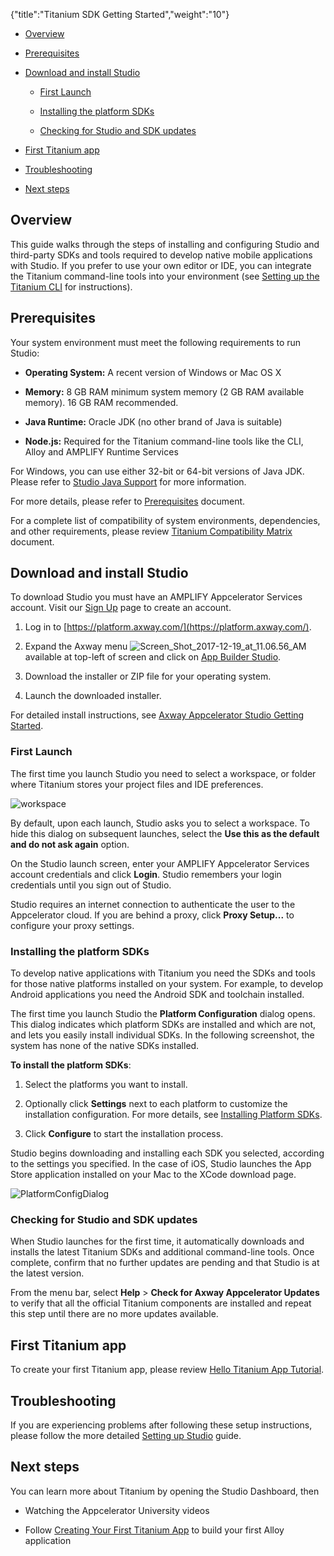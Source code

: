 {"title":"Titanium SDK Getting Started","weight":"10"}

* [Overview](#overview)

* [Prerequisites](#prerequisites)

* [Download and install Studio](#download-and-install-studio)

    * [First Launch](#first-launch)

    * [Installing the platform SDKs](#installing-the-platform-sdks)

    * [Checking for Studio and SDK updates](#checking-for-studio-and-sdk-updates)

* [First Titanium app](#first-titanium-app)

* [Troubleshooting](#troubleshooting)

* [Next steps](#next-steps)

## Overview

This guide walks through the steps of installing and configuring Studio and third-party SDKs and tools required to develop native mobile applications with Studio. If you prefer to use your own editor or IDE, you can integrate the Titanium command-line tools into your environment (see [Setting up the Titanium CLI](#undefined) for instructions).

## Prerequisites

Your system environment must meet the following requirements to run Studio:

* **Operating System:** A recent version of Windows or Mac OS X

* **Memory:** 8 GB RAM minimum system memory (2 GB RAM available memory). 16 GB RAM recommended.

* **Java Runtime:** Oracle JDK (no other brand of Java is suitable)

* **Node.js:** Required for the Titanium command-line tools like the CLI, Alloy and AMPLIFY Runtime Services

For Windows, you can use either 32-bit or 64-bit versions of Java JDK. Please refer to [Studio Java Support](/docs/appc/Titanium_SDK/Titanium_SDK_Getting_Started/Installation_and_Configuration/Titanium_Compatibility_Matrix/Studio_Java_Support/) for more information.

For more details, please refer to [Prerequisites](/docs/appc/Titanium_SDK/Titanium_SDK_Getting_Started/Prerequisites/) document.

For a complete list of compatibility of system environments, dependencies, and other requirements, please review [Titanium Compatibility Matrix](/docs/appc/Titanium_SDK/Titanium_SDK_Getting_Started/Installation_and_Configuration/Titanium_Compatibility_Matrix/) document.

## Download and install Studio

To download Studio you must have an AMPLIFY Appcelerator Services account. Visit our [Sign Up](http://www.appcelerator.com/signup/) page to create an account.

1. Log in to [https://platform.axway.com/](https://platform.axway.com/).

2. Expand the Axway menu ![Screen_Shot_2017-12-19_at_11.06.56_AM](/Images/appc/download/thumbnails/37538717/Screen_Shot_2017-12-19_at_11.06.56_AM.png) available at top-left of screen and click on [App Builder Studio](https://platform.axway.com/#/product/studio).

3. Download the installer or ZIP file for your operating system.

4. Launch the downloaded installer.

For detailed install instructions, see [Axway Appcelerator Studio Getting Started](/docs/appc/Axway_Appcelerator_Studio/Axway_Appcelerator_Studio_Getting_Started/).

### First Launch

The first time you launch Studio you need to select a workspace, or folder where Titanium stores your project files and IDE preferences.

![workspace](/Images/appc/download/attachments/37538717/workspace.png)

By default, upon each launch, Studio asks you to select a workspace. To hide this dialog on subsequent launches, select the **Use this as the default and do not ask again** option.

On the Studio launch screen, enter your AMPLIFY Appcelerator Services account credentials and click **Login**. Studio remembers your login credentials until you sign out of Studio.

Studio requires an internet connection to authenticate the user to the Appcelerator cloud. If you are behind a proxy, click **Proxy Setup...** to configure your proxy settings.

### Installing the platform SDKs

To develop native applications with Titanium you need the SDKs and tools for those native platforms installed on your system. For example, to develop Android applications you need the Android SDK and toolchain installed.

The first time you launch Studio the **Platform Configuration** dialog opens. This dialog indicates which platform SDKs are installed and which are not, and lets you easily install individual SDKs. In the following screenshot, the system has none of the native SDKs installed.

**To install the platform SDKs**:

1. Select the platforms you want to install.

2. Optionally click **Settings** next to each platform to customize the installation configuration. For more details, see [Installing Platform SDKs](/docs/appc/Titanium_SDK/Titanium_SDK_Getting_Started/Installation_and_Configuration/Installing_Platform_SDKs/).

3. Click **Configure** to start the installation process.

Studio begins downloading and installing each SDK you selected, according to the settings you specified. In the case of iOS, Studio launches the App Store application installed on your Mac to the XCode download page.

![PlatformConfigDialog](/Images/appc/download/attachments/37540095/PlatformConfigDialog.png)

### Checking for Studio and SDK updates

When Studio launches for the first time, it automatically downloads and installs the latest Titanium SDKs and additional command-line tools. Once complete, confirm that no further updates are pending and that Studio is at the latest version.

From the menu bar, select **Help** \> **Check for Axway Appcelerator Updates** to verify that all the official Titanium components are installed and repeat this step until there are no more updates available.

## First Titanium app

To create your first Titanium app, please review [Hello Titanium App Tutorial](/docs/appc/Titanium_SDK/Titanium_SDK_Getting_Started/Hello_Titanium_App_Tutorial/).

## Troubleshooting

If you are experiencing problems after following these setup instructions, please follow the more detailed [Setting up Studio](/docs/appc/Titanium_SDK/Titanium_SDK_Getting_Started/Installation_and_Configuration/Setting_up_Studio/) guide.

## Next steps

You can learn more about Titanium by opening the Studio Dashboard, then

* Watching the Appcelerator University videos

* Follow [Creating Your First Titanium App](/docs/appc/Titanium_SDK/Titanium_SDK_Getting_Started/Creating_Your_First_Titanium_App/) to build your first Alloy application
